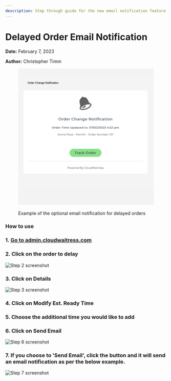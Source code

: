 ```yaml
---
description: Step through guide for the new email notification feature for delayed orders.
---
```


# Delayed Order Email Notification

**Date:** February 7, 2023

**Author:** Christopher Timm

<figure><img src="../../.gitbook/assets/Delayed Order - Email Notification.png" alt=""><figcaption><p>Example of the optional email notification for delayed orders</p></figcaption></figure>

### How to use

### 1. [Go to admin.cloudwaitress.com](https://admin.cloudwaitress.com/restaurant/RESsnHW7AjTKYMCr7aOF6NrP/orders)

### 2. Click on the order to delay

![Step 2 screenshot](https://images.tango.us/workflows/2fe2c70e-3b35-4563-b397-de3f3147ae04/steps/e23c75c3-1c32-4300-a2b4-9c4c696c87f6/1aa466b0-823d-4827-a0f1-6d81a9030f5d.png?crop=focalpoint\&fit=crop\&fp-x=0.4531\&fp-y=0.2256\&fp-z=3.1159\&w=1200)

### 3. Click on Details

![Step 3 screenshot](https://images.tango.us/workflows/2fe2c70e-3b35-4563-b397-de3f3147ae04/steps/9f6d1d32-9688-4298-8b7a-8aa7860514a5/c9a14ef2-88aa-4365-ad5e-f4d6719f76ad.png?crop=focalpoint\&fit=crop\&fp-x=0.4277\&fp-y=0.2767\&fp-z=2.9452\&w=1200)

### 4. Click on Modify Est. Ready Time

### 5. Choose the additional time you would like to add

### 6. Click on Send Email

![Step 6 screenshot](https://images.tango.us/workflows/2fe2c70e-3b35-4563-b397-de3f3147ae04/steps/f30bd579-456c-4f6d-b343-4879cd5ab473/b65fafbf-15db-4fe3-9e39-b1bed324219d.png?crop=focalpoint\&fit=crop\&fp-x=0.4932\&fp-y=0.4862\&fp-z=2.9282\&w=1200)

### 7. If you choose to 'Send Email', click the button and it will send an email notification as per the below example.

![Step 7 screenshot](https://images.tango.us/workflows/2fe2c70e-3b35-4563-b397-de3f3147ae04/steps/0c6c8f94-58b2-4f27-a152-c0bc1f8516ce/8ad0487b-fa36-4f96-b449-85585afed3bf.png?crop=focalpoint\&fit=crop\&fp-x=0.5000\&fp-y=0.5000\&w=1200)
